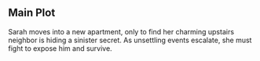 ## Main Plot

Sarah moves into a new apartment, only to find her charming upstairs neighbor is hiding a sinister secret. As unsettling events escalate, she must fight to expose him and survive.
